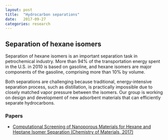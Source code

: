 ```yaml
---
layout: post
title:  "Hydrocarbon separations"
date:   2017-09-27
categories: research
---
```

## Separation of hexane isomers
Separation of hexane isomers is an important separation task in petrochemical industry. More than 94% of the transportation energy spent in the U.S. in 2010 is based on gasoline, and hexane isomers are major components of the gasoline, comprising more than 10% by volume.

Both separations are challenging because traditional, energy-intensive separation process, such as distillation, is practically impossible due to closely matched vapor pressure between the isomers. Our group is working on design and development of new adsorbent materials that can efficiently separate hydrocarbons.

### Papers
- [Computational Screening of Nanoporous Materials for Hexane and Heptane Isomer Separation (Chemistry of Materials, 2017)](http://pubs.acs.org/doi/abs/10.1021/acs.chemmater.7b01565)
